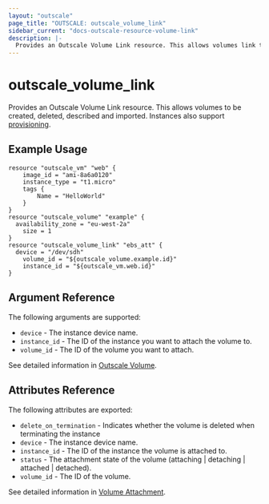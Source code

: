 ```yaml
---
layout: "outscale"
page_title: "OUTSCALE: outscale_volume_link"
sidebar_current: "docs-outscale-resource-volume-link"
description: |-
  Provides an Outscale Volume Link resource. This allows volumes link to be created, deleted, described and imported.
---
```


# outscale_volume_link

  Provides an Outscale Volume Link resource. This allows volumes to be created, deleted, described and imported. Instances also support [provisioning](/docs/provisioners/index.html).

## Example Usage

```hcl
resource "outscale_vm" "web" {
	image_id = "ami-8a6a0120"
	instance_type = "t1.micro"
	tags {
		Name = "HelloWorld"
	}
}
resource "outscale_volume" "example" {
  availability_zone = "eu-west-2a"
	size = 1
}
resource "outscale_volume_link" "ebs_att" {
  device = "/dev/sdh"
	volume_id = "${outscale_volume.example.id}"
	instance_id = "${outscale_vm.web.id}"
}

```

## Argument Reference

The following arguments are supported:

* `device` - The instance device name.
* `instance_id` - The ID of the instance you want to attach the volume to.
* `volume_id` - The ID of the volume you want to attach.

See detailed information in [Outscale Volume](http://docs.outscale.com/api_fcu/operations/Action_AttachVolume_get.html#_api_fcu-action_attachvolume_get).


## Attributes Reference

The following attributes are exported:

* `delete_on_termination` - Indicates whether the volume is deleted when terminating the instance
* `device` - The instance device name.
* `instance_id` -	The ID of the instance the volume is attached to.
* `status` - The attachment state of the volume (attaching | detaching | attached | detached).
* `volume_id` - The ID of the volume.


See detailed information in [Volume Attachment](http://docs.outscale.com/api_fcu/definitions/VolumeAttachment.html#_api_fcu-volumeattachment).
